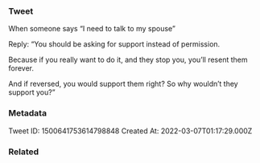 ### Tweet
When someone says “I need to talk to my spouse”

Reply: “You should be asking for support instead of permission.

Because if you really want to do it, and they stop you, you’ll resent them forever.

And if reversed, you would support them right? So why wouldn’t they support you?”

### Metadata
Tweet ID: 1500641753614798848
Created At: 2022-03-07T01:17:29.000Z

### Related

